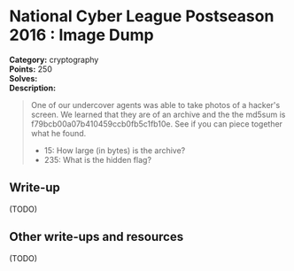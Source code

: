 # National Cyber League Postseason 2016 : Image Dump

**Category:** cryptography  
**Points:** 250  
**Solves:**  
**Description:**  

> One of our undercover agents was able to take photos of a hacker's screen. We learned that they are of an archive and the the md5sum is f79bcb00a07b410459ccb0fb5c1fb10e. See if you can piece together what he found.
> * 15: How large (in bytes) is the archive?
> * 235: What is the hidden flag?

## Write-up

(TODO)

## Other write-ups and resources

(TODO)
